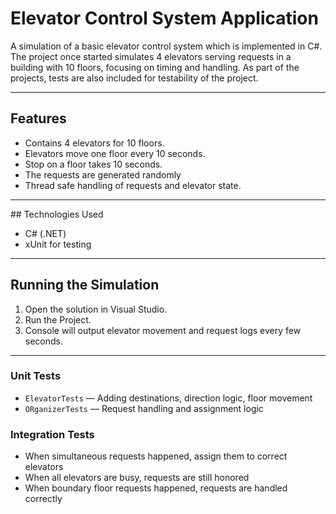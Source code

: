 # Elevator Control System Application

A simulation of a basic elevator control system which is implemented in C#. 
The project once started simulates 4 elevators serving requests in a building with 10 floors, focusing on timing and handling. 
As part of the projects, tests are also included for testability of the project.

---

## Features

- Contains 4 elevators for 10 floors.
- Elevators move one floor every 10 seconds.
- Stop on a floor takes 10 seconds.
- The requests are generated randomly
- Thread safe handling of requests and elevator state.

---

##️ Technologies Used

- C# (.NET)
- xUnit for testing

---

## Running the Simulation

1. Open the solution in Visual Studio.
2. Run the Project.
3. Console will output elevator movement and request logs every few seconds.

---

### Unit Tests
- `ElevatorTests` — Adding destinations, direction logic, floor movement
- `ORganizerTests` — Request handling and assignment logic

### Integration Tests
- When simultaneous requests happened, assign them to correct elevators
- When all elevators are busy, requests are still honored
- When boundary floor requests happened,  requests are handled correctly